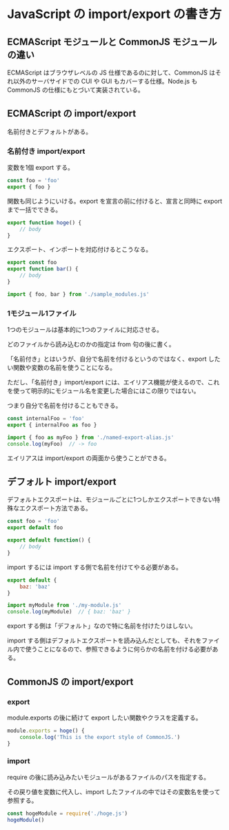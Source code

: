 # JavaScript の import/export の書き方

## ECMAScript モジュールと CommonJS モジュールの違い
ECMAScript はブラウザレベルの JS 仕様であるのに対して、CommonJS はそれ以外のサーバサイドでの CUI や GUI もカバーする仕様。Node.js も CommonJS の仕様にもとづいて実装されている。

## ECMAScript の import/export
名前付きとデフォルトがある。

### 名前付き import/export
変数を1個 export する。
```javascript
const foo = 'foo'
export { foo }
```

関数も同じようにいける。export を宣言の前に付けると、宣言と同時に export まで一括でできる。
```javascript
export function hoge() {
    // body
}
```

エクスポート、インポートを対応付けるとこうなる。
```javascript
export const foo
export function bar() {
    // body
}
```

```javascript
import { foo, bar } from './sample_modules.js'
```

### 1モジュール1ファイル
1つのモジュールは基本的に1つのファイルに対応させる。

どのファイルから読み込むのかの指定は from 句の後に書く。

「名前付き」とはいうが、自分で名前を付けるというのではなく、export したい関数や変数の名前を使うことになる。

ただし、「名前付き」import/export には、エイリアス機能が使えるので、これを使って明示的にモジュール名を変更した場合にはこの限りではない。

つまり自分で名前を付けることもできる。

```javascript
const internalFoo = 'foo'
export { internalFoo as foo }
```

```javascript
import { foo as myFoo } from './named-export-alias.js'
console.log(myFoo)  // -> foo
```

エイリアスは import/export の両面から使うことができる。

## デフォルト import/export
デフォルトエクスポートは、モジュールごとに1つしかエクスポートできない特殊なエクスポート方法である。

```javascript
const foo = 'foo'
export default foo
```

```javascript
export default function() {
    // body
}
```

import するには import する側で名前を付けてやる必要がある。
```javascript
export default {
    baz: 'baz'
}
```
```javascript
import myModule from './my-module.js'
console.log(myModule)  // { baz: 'baz' }
```

export する側は「デフォルト」なので特に名前を付けたりはしない。

import する側はデフォルトエクスポートを読み込んだとしても、それをファイル内で使うことになるので、参照できるように何らかの名前を付ける必要がある。

## CommonJS の import/export
### export
module.exports の後に続けて export したい関数やクラスを定義する。
```javascript
module.exports = hoge() {
    console.log('This is the export style of CommonJS.')
}
```

### import 
require の後に読み込みたいモジュールがあるファイルのパスを指定する。

その戻り値を変数に代入し、import したファイルの中ではその変数名を使って参照する。
```javascript
const hogeModule = require('./hoge.js')
hogeModule()
```
